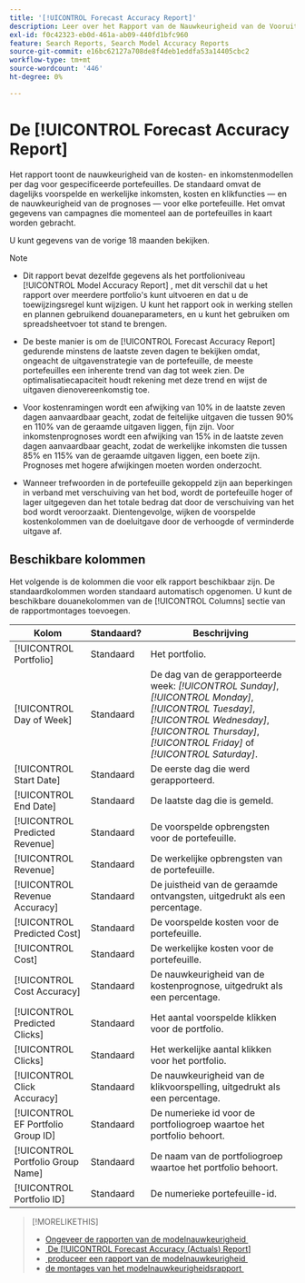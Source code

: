 ```yaml
---
title: '[!UICONTROL Forecast Accuracy Report]'
description: Leer over het Rapport van de Nauwkeurigheid van de Vooruitzichten, met inbegrip van de gegevenskolommen.
exl-id: f0c42323-eb0d-461a-ab09-440fd1bfc960
feature: Search Reports, Search Model Accuracy Reports
source-git-commit: e16bc62127a708de8f4deb1eddfa53a14405cbc2
workflow-type: tm+mt
source-wordcount: '446'
ht-degree: 0%

---
```


# De [!UICONTROL Forecast Accuracy Report]

Het rapport toont de nauwkeurigheid van de kosten- en inkomstenmodellen per dag voor gespecificeerde portefeuilles. De standaard omvat de dagelijks voorspelde en werkelijke inkomsten, kosten en klikfuncties — en de nauwkeurigheid van de prognoses — voor elke portefeuille. Het omvat gegevens van campagnes die momenteel aan de portefeuilles in kaart worden gebracht.

U kunt gegevens van de vorige 18 maanden bekijken.

>[!NOTE]
>
>* Dit rapport bevat dezelfde gegevens als het portfolioniveau [!UICONTROL Model Accuracy Report] , met dit verschil dat u het rapport over meerdere portfolio&#39;s kunt uitvoeren en dat u de toewijzingsregel kunt wijzigen. U kunt het rapport ook in werking stellen en plannen gebruikend douaneparameters, en u kunt het gebruiken om spreadsheetvoer tot stand te brengen.
>
>* De beste manier is om de [!UICONTROL Forecast Accuracy Report] gedurende minstens de laatste zeven dagen te bekijken omdat, ongeacht de uitgavenstrategie van de portefeuille, de meeste portefeuilles een inherente trend van dag tot week zien. De optimalisatiecapaciteit houdt rekening met deze trend en wijst de uitgaven dienovereenkomstig toe.
>
>* Voor kostenramingen wordt een afwijking van 10% in de laatste zeven dagen aanvaardbaar geacht, zodat de feitelijke uitgaven die tussen 90% en 110% van de geraamde uitgaven liggen, fijn zijn. Voor inkomstenprognoses wordt een afwijking van 15% in de laatste zeven dagen aanvaardbaar geacht, zodat de werkelijke inkomsten die tussen 85% en 115% van de geraamde uitgaven liggen, een boete zijn. Prognoses met hogere afwijkingen moeten worden onderzocht.
>
>* Wanneer trefwoorden in de portefeuille gekoppeld zijn aan beperkingen in verband met verschuiving van het bod, wordt de portefeuille hoger of lager uitgegeven dan het totale bedrag dat door de verschuiving van het bod wordt veroorzaakt. Dientengevolge, wijken de voorspelde kostenkolommen van de doeluitgave door de verhoogde of verminderde uitgave af.

## Beschikbare kolommen

Het volgende is de kolommen die voor elk rapport beschikbaar zijn. De standaardkolommen worden standaard automatisch opgenomen. U kunt de beschikbare douanekolommen van de [!UICONTROL Columns] sectie van de rapportmontages toevoegen.

| Kolom | Standaard? | Beschrijving |
|----|----|----|
| [!UICONTROL Portfolio] | Standaard | Het portfolio. |
| [!UICONTROL Day of Week] | Standaard | De dag van de gerapporteerde week: <i>[!UICONTROL Sunday]</i>, <i>[!UICONTROL Monday]</i>, <i>[!UICONTROL Tuesday]</i>, <i>[!UICONTROL Wednesday]</i>, <i>[!UICONTROL Thursday]</i>, <i>[!UICONTROL Friday]</i> of <i>[!UICONTROL Saturday]</i>. |
| [!UICONTROL Start Date] | Standaard | De eerste dag die werd gerapporteerd. |
| [!UICONTROL End Date] | Standaard | De laatste dag die is gemeld. |
| [!UICONTROL Predicted Revenue] | Standaard | De voorspelde opbrengsten voor de portefeuille. |
| [!UICONTROL Revenue] | Standaard | De werkelijke opbrengsten van de portefeuille. |
| [!UICONTROL Revenue Accuracy] | Standaard | De juistheid van de geraamde ontvangsten, uitgedrukt als een percentage. |
| [!UICONTROL Predicted Cost] | Standaard | De voorspelde kosten voor de portefeuille. |
| [!UICONTROL Cost] | Standaard | De werkelijke kosten voor de portefeuille. |
| [!UICONTROL Cost Accuracy] | Standaard | De nauwkeurigheid van de kostenprognose, uitgedrukt als een percentage. |
| [!UICONTROL Predicted Clicks] | Standaard | Het aantal voorspelde klikken voor de portfolio. |
| [!UICONTROL Clicks] | Standaard | Het werkelijke aantal klikken voor het portfolio. |
| [!UICONTROL Click Accuracy] | Standaard | De nauwkeurigheid van de klikvoorspelling, uitgedrukt als een percentage. |
| [!UICONTROL EF Portfolio Group ID] | Standaard | De numerieke id voor de portfoliogroep waartoe het portfolio behoort. |
| [!UICONTROL Portfolio Group Name] | Standaard | De naam van de portfoliogroep waartoe het portfolio behoort. |
| [!UICONTROL Portfolio ID] | Standaard | De numerieke portefeuille-id. |

>[!MORELIKETHIS]
>
>* [&#x200B; Ongeveer de rapporten van de modelnauwkeurigheid &#x200B;](/help/search-social-commerce/reports/management/model-accuracy/model-accuracy-report-about.md)
>* [&#x200B; De [!UICONTROL Forecast Accuracy (Actuals) Report]](forecast-accuracy-actuals-report.md)
>* [&#x200B; produceer een rapport van de modelnauwkeurigheid &#x200B;](model-accuracy-report-generate.md)
>* [&#x200B; de montages van het modelnauwkeurigheidsrapport &#x200B;](/help/search-social-commerce/reports/management/model-accuracy/model-accuracy-report-settings.md)
